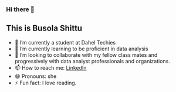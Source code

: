 ### Hi there 👋

## This is Busola Shittu
- 🔭 I’m currently a student at Dahel Techies
- 🌱 I’m currently learning to be proficient in data analysis
- 👯 I’m looking to collaborate with my fellow class mates and progressively with data analyst professionals and organizations.
- 📫 How to reach me: [LinkedIn](https://www.linkedin.com/in/adebusola-shittu-21a627bb/)
- 😄 Pronouns: she
- ⚡ Fun fact: I love reading.

